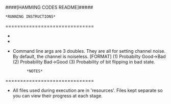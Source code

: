 ####[HAMMING CODES README]#####



	*RUNNING INSTRUCTIONS*
==============================

-
-
- Command line args are 3 
 doubles. They are all for 
 setting channel noise.
 By default, the channel is 
 noiseless. 
 [FORMAT]
 (1) Probabilty Good->Bad
 (2) Probability Bad->Good
 (3) Probability of bit 
    flipping in bad state.

			*NOTES*
==============================

- All files used during 
  execution are in 'resources'.
  Files kept separate so you 
  can view their progress at 
  each stage.
